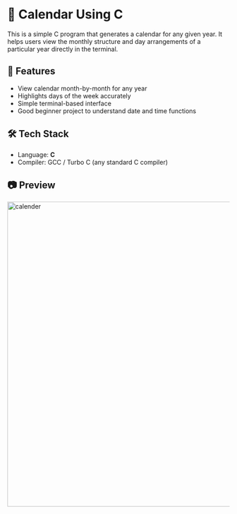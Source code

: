 # 📅 Calendar Using C

This is a simple C program that generates a calendar for any given year. It helps users view the monthly structure and day arrangements of a particular year directly in the terminal.

## 📌 Features

- View calendar month-by-month for any year
- Highlights days of the week accurately
- Simple terminal-based interface
- Good beginner project to understand date and time functions

## 🛠️ Tech Stack

- Language: **C**
- Compiler: GCC / Turbo C (any standard C compiler)

## 📷 Preview

<img width="509" height="690" alt="calender" src="https://github.com/user-attachments/assets/a2843e35-ea50-49e2-b911-60c0109a5e7a" />
